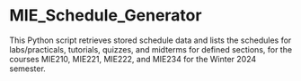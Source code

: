 # MIE_Schedule_Generator
This Python script retrieves stored schedule data and lists the schedules for labs/practicals, tutorials, quizzes, and midterms for defined sections, for the courses MIE210, MIE221, MIE222, and MIE234 for the Winter 2024 semester.
